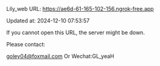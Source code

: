 Lily_web URL: https://ae6d-61-165-102-156.ngrok-free.app

Updated at: 2024-12-10 07:53:57

If you cannot open this URL, the server might be down.

Please contact: 

goley04@foxmail.com Or Wechat:GL_yeaH